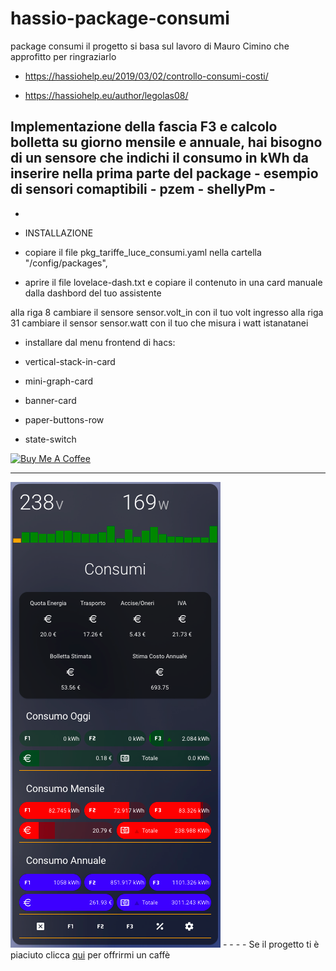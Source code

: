 # hassio-package-consumi
package consumi
il progetto si basa sul lavoro di Mauro Cimino che approfitto per ringraziarlo

- https://hassiohelp.eu/2019/03/02/controllo-consumi-costi/

- https://hassiohelp.eu/author/legolas08/


Implementazione della fascia F3 e calcolo bolletta su giorno mensile e annuale, hai bisogno di un sensore che indichi il consumo in kWh da inserire nella prima parte del package - esempio di sensori comaptibili - pzem - shellyPm -
-
-
- INSTALLAZIONE

- copiare il file pkg_tariffe_luce_consumi.yaml nella cartella "/config/packages", 
- aprire il file  lovelace-dash.txt e copiare il contenuto in una card manuale dalla dashbord del tuo assistente

alla riga 8 cambiare il sensore sensor.volt_in con il tuo volt ingresso
alla riga 31 cambiare il sensor sensor.watt con il tuo che misura i watt istanatanei

- installare dal menu frontend di hacs:

- vertical-stack-in-card
- mini-graph-card
- banner-card
- paper-buttons-row
- state-switch




<a href="https://www.buymeacoffee.com/T1Pqksy" target="_blank"><img src="https://cdn.buymeacoffee.com/buttons/arial-black.png" alt="Buy Me A Coffee" style="height: 51px !important;width: 217px !important;" ></a>
_____________________________________________________________



<img src="https://github.com/riddik14/hassio-package-consumi/blob/main/image_.png">
-
-
-
- Se il progetto ti è piaciuto clicca <a href="https://www.paypal.me/DomenicoCeccarelli">qui</a> per offrirmi un caffè


